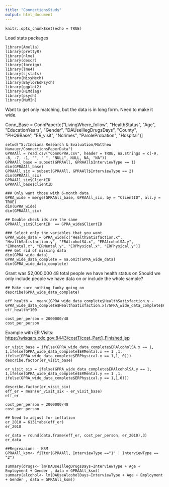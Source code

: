 ```yaml
---
title: "ConnectionsStudy"
output: html_document
---
```


```{r setup, include=FALSE}
knitr::opts_chunk$set(echo = TRUE)
```
Load stats packages
```{r}
library(Amelia)
library(prettyR)
library(nlme)
library(descr)
library(foreign)
library(lme4)
library(sjstats)
library(MissMech)
library(BaylorEdPsych)
library(ggplot2)
library(HLMdiag)
library(psych)
library(MuMIn)
```
Want to get only matching, but the data is in long form.  Need to make it wide.  


Conn_Base = ConnPaper[c("LivingWhere_follow", "HealthStatus", "Age", "EducationYears", "Gender", "DAUseIllegDrugsDays", "County", "PHQ9Base", "ER_visit", "Ncrimes", "ParoleProbation", "Hospital")]

```{r}
setwd("S:/Indiana Research & Evaluation/Matthew Hanauer/ConnectionsPaperData")
GPRAAll = read.csv("ConnGPRA.csv", header = TRUE, na.strings = c(-9, -8, -7, -1, "", " ", "NULL", NULL, NA, "NA")) 
GPRAAll_base = subset(GPRAAll, GPRAAll$InterviewType == 1)
dim(GPRAAll_base)
GPRAAll_six = subset(GPRAAll, GPRAAll$InterviewType == 2)
dim(GPRAAll_six)
GPRAAll_six$ClientID
GPRAAll_base$ClientID

### Only want those with 6-month data
GPRA_wide = merge(GPRAAll_base, GPRAAll_six, by = "ClientID", all.y = TRUE)
dim(GPRA_wide)
dim(GPRAAll_six)

## Double check ids are the same
GPRAAll_six$ClientID  == GPRA_wide$ClientID

### Select only the variables that you want
GPRA_wide_data = GPRA_wide[c("HealthSatisfaction.x", "HealthSatisfaction.y", "ERAlcoholSA.x", "ERAlcoholSA.y", "ERMental.x", "ERMental.y", "ERPhysical.x", "ERPhysical.y")]
### Get rid of missing data
dim(GPRA_wide_data)
GPRA_wide_data_complete = na.omit(GPRA_wide_data)
dim(GPRA_wide_data_complete)
```
Grant was $2,000,000 48 total people we have health status on
Should we only include people we have data on or include the whole sample?
```{r}
## Make sure nothing funky going on 
describe(GPRA_wide_data_complete)

eff_health =  mean((GPRA_wide_data_complete$HealthSatisfaction.y - GPRA_wide_data_complete$HealthSatisfaction.x)/GPRA_wide_data_complete$HealthSatisfaction.x)
eff_health*100

cost_per_person = 2000000/48
cost_per_person

```
Example with ER Visits: https://wisqars.cdc.gov:8443/costT/cost_Part1_Finished.jsp
```{r}
er_visit_base = ifelse(GPRA_wide_data_complete$ERAlcoholSA.x == 1, 1,ifelse(GPRA_wide_data_complete$ERMental.x == 1 ,1, ifelse(GPRA_wide_data_complete$ERPhysical.x == 1,1, 0)))
describe.factor(er_visit_base)

er_visit_six = ifelse(GPRA_wide_data_complete$ERAlcoholSA.y == 1, 1,ifelse(GPRA_wide_data_complete$ERMental.y == 1 ,1, ifelse(GPRA_wide_data_complete$ERPhysical.y == 1,1,0)))

describe.factor(er_visit_six)
eff_er = mean(er_visit_six - er_visit_base)
eff_er

cost_per_person = 2000000/48
cost_per_person

## Need to adjust for inflation
er_2010 = 6131*abs(eff_er)
er_2010

er_data = round(data.frame(eff_er, cost_per_person, er_2010),3)
er_data
```

```{r}
##Regreaaions - KSM
GPRAAll_ksm<- filter(GPRAAll, InterviewType =="1" | InterviewType == "2")

summary(drugs<- lm(DAUseIllegDrugsDays~InterviewType + Age + Employment + Gender , data = GPRAAll_ksm))
summary(alcohol<- lm(DAUseAlcoholDays~InterviewType + Age + Employment + Gender , data = GPRAAll_ksm))
```
